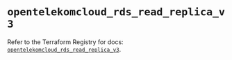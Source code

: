 # `opentelekomcloud_rds_read_replica_v3`

Refer to the Terraform Registry for docs: [`opentelekomcloud_rds_read_replica_v3`](https://registry.terraform.io/providers/opentelekomcloud/opentelekomcloud/1.36.34/docs/resources/rds_read_replica_v3).
